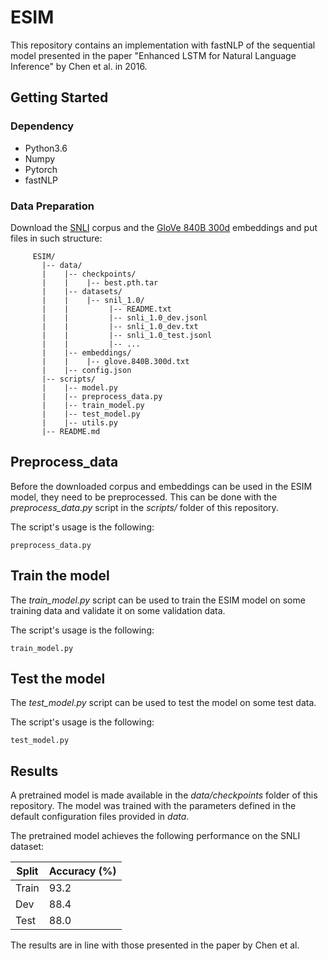 # ESIM

This repository contains an implementation with fastNLP of the sequential model presented in the paper "Enhanced LSTM for Natural Language Inference" by Chen et al. in 2016.

## Getting Started

### Dependency

- Python3.6
- Numpy
- Pytorch
- fastNLP

### Data Preparation

Download the [SNLI](https://nlp.stanford.edu/projects/snli/) corpus and
the [GloVe 840B 300d](https://nlp.stanford.edu/projects/glove/) embeddings and put files in such structure:

	     ESIM/
		   |-- data/
		   |    |-- checkpoints/
		   |    |    |-- best.pth.tar
		   |    |-- datasets/
		   |    |    |-- snil_1.0/
		   |    |         |-- README.txt
		   |    |         |-- snli_1.0_dev.jsonl
		   |    |         |-- snli_1.0_dev.txt
		   |    |         |-- snli_1.0_test.jsonl
		   |    |         |-- ...
		   |    |-- embeddings/
		   |    |    |-- glove.840B.300d.txt
		   |    |-- config.json
		   |-- scripts/
		   |    |-- model.py
		   |    |-- preprocess_data.py
		   |    |-- train_model.py
		   |    |-- test_model.py
		   |    |-- utils.py
		   |-- README.md

## Preprocess_data

Before the downloaded corpus and embeddings can be used in the ESIM model, they need to be preprocessed. This can be done with
the *preprocess_data.py* script in the *scripts/* folder of this repository. 

The script's usage is the following:
```
preprocess_data.py 
```

## Train the model

The *train_model.py* script can be used to train the ESIM model on some training data and validate it on some validation data.

The script's usage is the following:
```
train_model.py
```

## Test the model

The *test_model.py* script can be used to test the model on some test data.

The script's usage is the following:
```
test_model.py
```
## Results

A pretrained model is made available in the *data/checkpoints* folder of this repository. The model was trained with the
parameters defined in the default configuration files provided in *data*.

The pretrained model achieves the following performance on the SNLI dataset:

| Split | Accuracy (%) |
|-------|--------------|
| Train |     93.2     |
| Dev   |     88.4     |
| Test  |     88.0     |

The results are in line with those presented in the paper by Chen et al.

